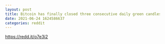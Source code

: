 ```yaml
--- 
layout: post 
title: Bitcoin has finally closed three consecutive daily green candles since 11/04 
date: 2021-06-24 1624586637 
categories: reddit 
--- 
```

https://redd.it/o7e3i2